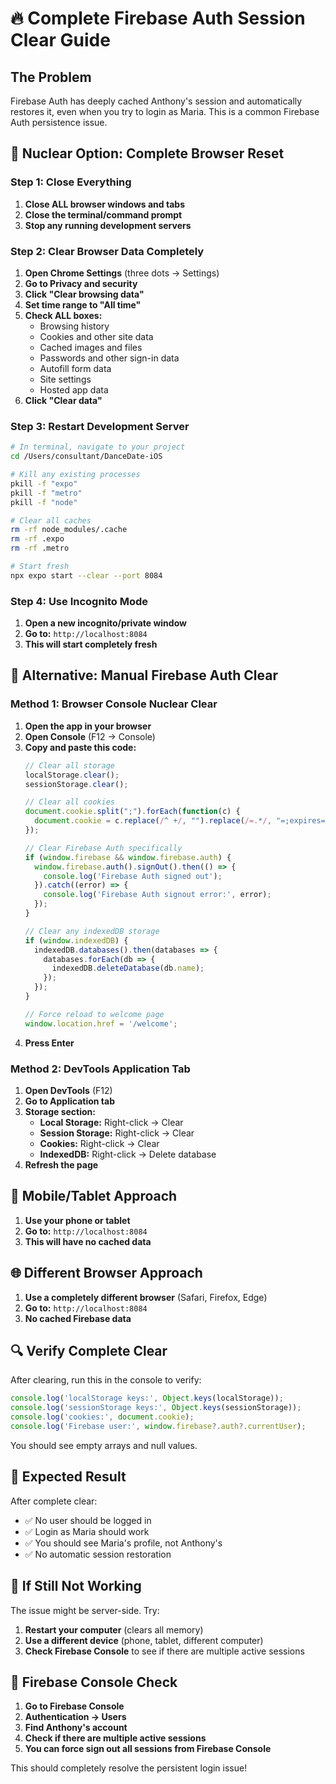 # 🔥 Complete Firebase Auth Session Clear Guide

## The Problem
Firebase Auth has deeply cached Anthony's session and automatically restores it, even when you try to login as Maria. This is a common Firebase Auth persistence issue.

## 🚨 **Nuclear Option: Complete Browser Reset**

### Step 1: Close Everything
1. **Close ALL browser windows and tabs**
2. **Close the terminal/command prompt**
3. **Stop any running development servers**

### Step 2: Clear Browser Data Completely
1. **Open Chrome Settings** (three dots → Settings)
2. **Go to Privacy and security**
3. **Click "Clear browsing data"**
4. **Set time range to "All time"**
5. **Check ALL boxes:**
   - Browsing history
   - Cookies and other site data
   - Cached images and files
   - Passwords and other sign-in data
   - Autofill form data
   - Site settings
   - Hosted app data
6. **Click "Clear data"**

### Step 3: Restart Development Server
```bash
# In terminal, navigate to your project
cd /Users/consultant/DanceDate-iOS

# Kill any existing processes
pkill -f "expo"
pkill -f "metro"
pkill -f "node"

# Clear all caches
rm -rf node_modules/.cache
rm -rf .expo
rm -rf .metro

# Start fresh
npx expo start --clear --port 8084
```

### Step 4: Use Incognito Mode
1. **Open a new incognito/private window**
2. **Go to:** `http://localhost:8084`
3. **This will start completely fresh**

## 🔧 **Alternative: Manual Firebase Auth Clear**

### Method 1: Browser Console Nuclear Clear
1. **Open the app in your browser**
2. **Open Console** (F12 → Console)
3. **Copy and paste this code:**
   ```javascript
   // Clear all storage
   localStorage.clear();
   sessionStorage.clear();
   
   // Clear all cookies
   document.cookie.split(";").forEach(function(c) { 
     document.cookie = c.replace(/^ +/, "").replace(/=.*/, "=;expires=" + new Date().toUTCString() + ";path=/"); 
   });
   
   // Clear Firebase Auth specifically
   if (window.firebase && window.firebase.auth) {
     window.firebase.auth().signOut().then(() => {
       console.log('Firebase Auth signed out');
     }).catch((error) => {
       console.log('Firebase Auth signout error:', error);
     });
   }
   
   // Clear any indexedDB storage
   if (window.indexedDB) {
     indexedDB.databases().then(databases => {
       databases.forEach(db => {
         indexedDB.deleteDatabase(db.name);
       });
     });
   }
   
   // Force reload to welcome page
   window.location.href = '/welcome';
   ```
4. **Press Enter**

### Method 2: DevTools Application Tab
1. **Open DevTools** (F12)
2. **Go to Application tab**
3. **Storage section:**
   - **Local Storage:** Right-click → Clear
   - **Session Storage:** Right-click → Clear
   - **Cookies:** Right-click → Clear
   - **IndexedDB:** Right-click → Delete database
4. **Refresh the page**

## 📱 **Mobile/Tablet Approach**
1. **Use your phone or tablet**
2. **Go to:** `http://localhost:8084`
3. **This will have no cached data**

## 🌐 **Different Browser Approach**
1. **Use a completely different browser** (Safari, Firefox, Edge)
2. **Go to:** `http://localhost:8084`
3. **No cached Firebase data**

## 🔍 **Verify Complete Clear**

After clearing, run this in the console to verify:
```javascript
console.log('localStorage keys:', Object.keys(localStorage));
console.log('sessionStorage keys:', Object.keys(sessionStorage));
console.log('cookies:', document.cookie);
console.log('Firebase user:', window.firebase?.auth?.currentUser);
```

You should see empty arrays and null values.

## 🎯 **Expected Result**

After complete clear:
- ✅ No user should be logged in
- ✅ Login as Maria should work
- ✅ You should see Maria's profile, not Anthony's
- ✅ No automatic session restoration

## 🚨 **If Still Not Working**

The issue might be server-side. Try:
1. **Restart your computer** (clears all memory)
2. **Use a different device** (phone, tablet, different computer)
3. **Check Firebase Console** to see if there are multiple active sessions

## 🔧 **Firebase Console Check**

1. **Go to Firebase Console**
2. **Authentication → Users**
3. **Find Anthony's account**
4. **Check if there are multiple active sessions**
5. **You can force sign out all sessions from Firebase Console**

This should completely resolve the persistent login issue!


